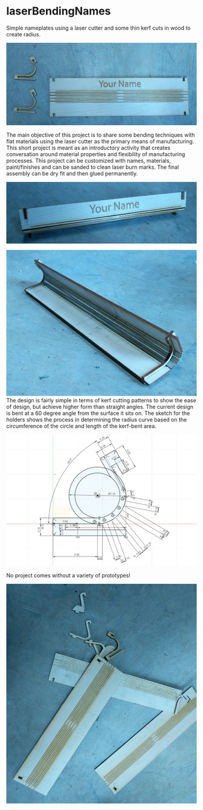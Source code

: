 # laserBendingNames
Simple nameplates using a laser cutter and some thin kerf cuts in wood to create radius.
  
![](https://raw.githubusercontent.com/ebredder/laserBendingNames/master/pics/1.jpg)

The main objective of this project is to share some bending techniques with flat materials using the laser cutter as the primary means of manufacturing. This short project is meant as an introductory activity that creates conversation around material properties and flexibility of manufacturing processes. This project can be customized with names, materials, paint/finishes and can be sanded to clean laser burn marks. The final assembly can be dry fit and then glued permanently.
  
![](https://raw.githubusercontent.com/ebredder/laserBendingNames/master/pics/2.jpg)  
  
![](https://raw.githubusercontent.com/ebredder/laserBendingNames/master/pics/3.jpg)  
The design is fairly simple in terms of kerf cutting patterns to show the ease of design, but achieve higher form than straight angles. The current design is bent at a 60 degree angle from the surface it sits on. The sketch for the holders shows the process in determining the radius curve based on the circumference of the circle and length of the kerf-bent area.  
  
![](https://raw.githubusercontent.com/ebredder/laserBendingNames/master/pics/sketchHolder.PNG)
  
No project comes without a variety of prototypes!
  
![](https://raw.githubusercontent.com/ebredder/laserBendingNames/master/pics/4.jpg)

